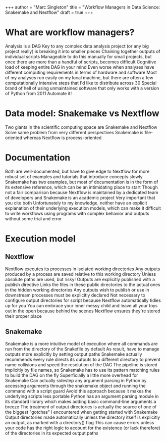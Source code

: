 +++
author = "Marc Singleton"
title = "Workflow Managers in Data Science: Snakemake and Nextflow"
draft = true
+++

# What are workflow managers?
Analysis is a DAG
Key to any complex data analysis project (or any big project really) is breaking it into smaller pieces
Chaining together outputs of individual scripts
Manageable to do this manually for small projects, but once there are more than a handful of scripts, becomes difficult
    Cognitive load of keeping entire DAG in your mind
Even worse when analyses have different computing requirements in terms of hardware and software
    Most of my analyses run easily on my local machine, but there are often a few computationally intensive steps that I'd like to distribute across 30
    Special brand of hell of using unmaintained software that only works with a version of Python from 2011
Automate it!

# Data model: Snakemake vs Nextflow
Two giants in the scientific computing space are Snakemake and Nextflow
Solve same problem from very different perspectives
    Snakemake is file-oriented whereas Nextflow is process-oriented

# Documentation
Both are well-documented, but have to give edge to Nextflow for more robust set of examples and tutorials that introduce concepts slowly
Snakemake has two examples, but most of documentation is in the form of its extensive reference, which can be an intimidating place to start
Though not a fair comparison because Nextflow is maintained by a dedicated team of developers and Snakemake is an academic project
    Very important that you cite both
Unfortunately to my knowledge, neither have an explicit explanation of their underlying execution models, which can make it difficult to write workflows using programs with complex behavior and outputs without some trial and error

# Execution model
## Nextflow
Nextflow executes its processes in isolated working directories
Any outputs produced by a process are saved relative to this working directory
    Unless absolute paths are used, but risky!
Outputs are explicitly published with a publish directive
    Links the files in these public directories to the actual ones in the hidden working directories
Any outputs wish to publish or use in downstream processes must be explicitly declared
Not necessary to configure output directories for script because Nextflow automatically tidies up for you
    You can embrace your inner messy child and leave all your toys out in the open because behind the scenes Nextflow ensures they're stored their proper place

## Snakemake
Snakemake is a more intuitive model of execution where all commands are run from the directory of the Snakefile by default
    As result, have to manage outputs more explicitly by setting output paths
    Snakemake actually recommends every rule directs its outputs to a different directory to prevent name collisions and speed the resolution of the DAG
        The pipeline is stored implicitly by file names, so Snakemake has to use its pattern matching rules to build the DAG on the fly
    Superficially a little more overhead for Snakemake
        Can actually sidestep any argument parsing in Python by accessing arguments through the snakemake object and running the command with a script guard
        Avoid this approach because it makes the underlying scripts less portable
        Python has an argument parsing module in its standard library which makes adding basic command-line arguments a breeze
    The treatment of output directories is actually the source of one of the biggest "gotchas" I encountered when getting started with Snakemake
        Output directories made automatically unless the directory itself is explicitly an output, as marked with a directory() flag
        This can cause errors unless your code has the right logic to account for the existence (or lack therefore) of the directories in its expected output paths
